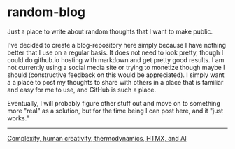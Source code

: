 # random-blog
Just a place to write about random thoughts that I want to make public.

I've decided to create a blog-repository here simply because I have nothing
better that I use on a regular basis.  It does not need to look pretty, though
I could do github.io hosting with markdown and get pretty good results.  I am
not currently using a social media site or trying to monetize though maybe I
should (constructive feedback on this would be appreciated).  I simply want a
a place to post my thoughts to share with others in a place that is familiar and
easy for me to use, and GitHub is such a place.

Eventually, I will probably figure other stuff out and move on to something
more "real" as a solution, but for the time being I can post here, and it "just
works."

---

[Complexity, human creativity, thermodynamics, HTMX, and AI](complex-or-no)
